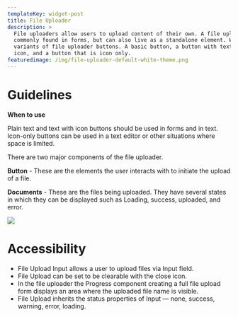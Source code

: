 ```yaml
---
templateKey: widget-post
title: File Uploader
description: >
  File uploaders allow users to upload content of their own. A file uploader is
  commonly found in forms, but can also live as a standalone element. We have 3
  variants of file uploader buttons. A basic button, a button with text and an
  icon, and a button that is icon only.
featuredimage: /img/file-uploader-default-white-theme.png
---
```

# **Guidelines**

**When to use**

Plain text and text with icon buttons should be used in forms and in text. Icon-only buttons can be used in a text editor or other situations where space is limited.

There are two major components of the file uploader.

**Button** - These are the elements the user interacts with to initiate the upload of a file.

**Documents** - These are the files being uploaded. They have several states in which they can be displayed such as Loading, success, uploaded, and error.

![](/img/file-uploader-default-white-theme.png)

# **Accessibility**

  * ﻿File Upload Input allows a user to upload files via Input field.
 * File Upload can be set to be clearable with the close icon.
* In the file uploader the Progress component creating a full file upload form displays an area where the uploaded file name is visible.
 * File Upload inherits the status properties of Input — none, success, warning, error, loading.
